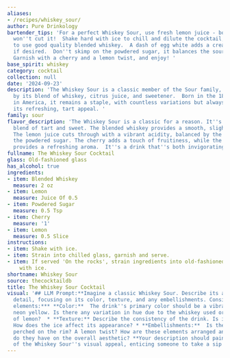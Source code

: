 ```yaml
---
aliases:
- /recipes/whiskey_sour/
author: Pure Drinkology
bartender_tips: 'For a perfect Whiskey Sour, use fresh lemon juice - bottled juice
  won''t cut it!  Shake hard with ice to chill and dilute the cocktail, and make sure
  to use good quality blended whiskey.  A dash of egg white adds a creamy texture
  if desired.  Don''t skimp on the powdered sugar, it balances the sourness perfectly.
  Garnish with a cherry and a lemon twist, and enjoy! '
base_spirit: whiskey
category: cocktail
collection: null
date: '2024-09-23'
description: 'The Whiskey Sour is a classic member of the Sour family, characterized
  by its blend of whiskey, citrus juice, and sweetener.  Born in the 1800s, likely
  in America, it remains a staple, with countless variations but always retaining
  its refreshing, tart appeal. '
family: sour
flavor_description: 'The Whiskey Sour is a classic for a reason. It''s a harmonious
  blend of tart and sweet. The blended whiskey provides a smooth, slightly smoky base.
  The lemon juice cuts through with a vibrant acidity, balanced by the sweetness of
  the powdered sugar. The cherry adds a touch of fruitiness, while the lemon wedge
  provides a refreshing aroma.  It''s a drink that''s both invigorating and comforting. '
fullname: The Whiskey Sour Cocktail
glass: Old-fashioned glass
has_alcohol: true
ingredients:
- item: Blended Whiskey
  measure: 2 oz
- item: Lemon
  measure: Juice Of 0.5
- item: Powdered Sugar
  measure: 0.5 Tsp
- item: Cherry
  measure: '1'
- item: Lemon
  measure: 0.5 Slice
instructions:
- item: Shake with ice.
- item: Strain into chilled glass, garnish and serve.
- item: If served 'On the rocks', strain ingredients into old-fashioned glass filled
    with ice.
shortname: Whiskey Sour
source: thecocktaildb
title: The Whiskey Sour Cocktail
visual: '## LLM Prompt:**Imagine a classic Whiskey Sour. Describe its appearance in
  detail, focusing on its color, texture, and any embellishments. Consider the following
  elements:*** **Color:**  The drink''s primary color should be a vibrant, almost
  neon yellow. Is there any variation in hue due to the whiskey used or the amount
  of lemon?  * **Texture:** Describe the consistency of the drink. Is it frothy? Smooth?
  How does the ice affect its appearance? * **Embellishments:**  Is there a cherry
  perched on the rim? A lemon twist? How are these elements arranged and what effect
  do they have on the overall aesthetic? **Your description should paint a vivid picture
  of the Whiskey Sour''s visual appeal, enticing someone to take a sip.** '
---
```



